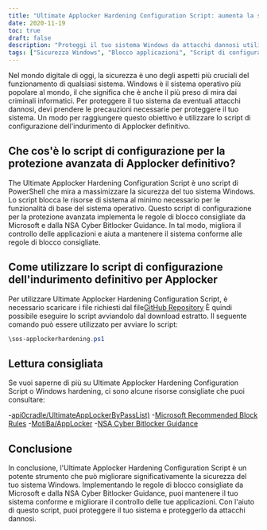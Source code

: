 ```yaml
---
title: "Ultimate Applocker Hardening Configuration Script: aumenta la sicurezza di Windows"
date: 2020-11-19
toc: true
draft: false
description: "Proteggi il tuo sistema Windows da attacchi dannosi utilizzando Ultimate Applocker Hardening Configuration Script."
tags: ["Sicurezza Windows", "Blocco applicazioni", "Script di configurazione", "Sicurezza informatica", "Protezione dai malware", "Prevenzione delle minacce", "Script di PowerShell", "Regole di blocco consigliate da Microsoft", "Conformità", "Linee guida NSA Cyber Bitlocker", "Controllo dell'applicazione", "Indurimento delle finestre", "Minacce informatiche", "Protezione del computer", "Difesa informatica", "Proteggi Windows", "Ultimo elenco di bypass di Applocker", "Difensore di Windows", "Blocco del sistema", "sos-applockerhardening.ps1"]
---
```


Nel mondo digitale di oggi, la sicurezza è uno degli aspetti più cruciali del funzionamento di qualsiasi sistema. Windows è il sistema operativo più popolare al mondo, il che significa che è anche il più preso di mira dai criminali informatici. Per proteggere il tuo sistema da eventuali attacchi dannosi, devi prendere le precauzioni necessarie per proteggere il tuo sistema. Un modo per raggiungere questo obiettivo è utilizzare lo script di configurazione dell'indurimento di Applocker definitivo.

## Che cos'è lo script di configurazione per la protezione avanzata di Applocker definitivo?

The Ultimate Applocker Hardening Configuration Script è uno script di PowerShell che mira a massimizzare la sicurezza del tuo sistema Windows. Lo script blocca le risorse di sistema al minimo necessario per le funzionalità di base del sistema operativo. Questo script di configurazione per la protezione avanzata implementa le regole di blocco consigliate da Microsoft e dalla NSA Cyber Bitlocker Guidance. In tal modo, migliora il controllo delle applicazioni e aiuta a mantenere il sistema conforme alle regole di blocco consigliate.

## Come utilizzare lo script di configurazione dell'indurimento definitivo per Applocker

Per utilizzare Ultimate Applocker Hardening Configuration Script, è necessario scaricare i file richiesti dal file[GitHub Repository](https://github.com/simeononsecurity/Applocker-Hardening) È quindi possibile eseguire lo script avviandolo dal download estratto. Il seguente comando può essere utilizzato per avviare lo script:

```powershell
\sos-applockerhardening.ps1
```

## Lettura consigliata

Se vuoi saperne di più su Ultimate Applocker Hardening Configuration Script o Windows hardening, ci sono alcune risorse consigliate che puoi consultare:

-[api0cradle/UltimateAppLockerByPassList)](https://github.com/api0cradle/UltimateAppLockerByPassList)
-[Microsoft Recommended Block Rules](https://docs.microsoft.com/en-us/windows/security/threat-protection/windows-defender-application-control/microsoft-recommended-block-rules)
-[MotiBa/AppLocker](https://github.com/MotiBa/AppLocker)
-[NSA Cyber Bitlocker Guidance](https://github.com/nsacyber/AppLocker-Guidance)

## Conclusione

In conclusione, l'Ultimate Applocker Hardening Configuration Script è un potente strumento che può migliorare significativamente la sicurezza del tuo sistema Windows. Implementando le regole di blocco consigliate da Microsoft e dalla NSA Cyber Bitlocker Guidance, puoi mantenere il tuo sistema conforme e migliorare il controllo delle tue applicazioni. Con l'aiuto di questo script, puoi proteggere il tuo sistema e proteggerlo da attacchi dannosi.
